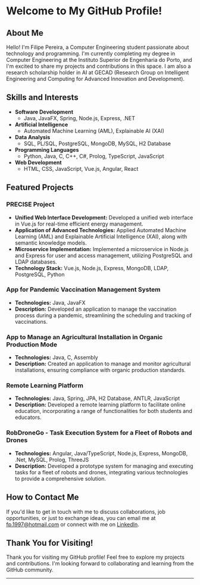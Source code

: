 # Welcome to My GitHub Profile!

## About Me
Hello! I'm Filipe Pereira, a Computer Engineering student passionate about technology and programming. I'm currently completing my degree in Computer Engineering at the Instituto Superior de Engenharia do Porto, and I'm excited to share my projects and contributions in this space. I am also a research scholarship holder in AI at GECAD (Research Group on Intelligent Engineering and Computing for Advanced Innovation and Development).

## Skills and Interests
- **Software Development**
  - Java, JavaFX, Spring, Node.js, Express, .NET
- **Artificial Intelligence**
  - Automated Machine Learning (AML), Explainable AI (XAI)
- **Data Analysis**
  - SQL, PL/SQL, PostgreSQL, MongoDB, MySQL, H2 Database
- **Programming Languages**
  - Python, Java, C, C++, C#, Prolog, TypeScript, JavaScript
- **Web Development**
  - HTML, CSS, JavaScript, Vue.js, Angular, React

## Featured Projects

### PRECISE Project
- **Unified Web Interface Development:** Developed a unified web interface in Vue.js for real-time efficient energy management.
- **Application of Advanced Technologies:** Applied Automated Machine Learning (AML) and Explainable Artificial Intelligence (XAI), along with semantic knowledge models.
- **Microservice Implementation:** Implemented a microservice in Node.js and Express for user and access management, utilizing PostgreSQL and LDAP databases.
- **Technology Stack:** Vue.js, Node.js, Express, MongoDB, LDAP, PostgreSQL, Python

### App for Pandemic Vaccination Management System
- **Technologies:** Java, JavaFX
- **Description:** Developed an application to manage the vaccination process during a pandemic, streamlining the scheduling and tracking of vaccinations.

### App to Manage an Agricultural Installation in Organic Production Mode
- **Technologies:** Java, C, Assembly
- **Description:** Created an application to manage and monitor agricultural installations, ensuring compliance with organic production standards.

### Remote Learning Platform
- **Technologies:** Java, Spring, JPA, H2 Database, ANTLR, JavaScript
- **Description:** Developed a remote learning platform to facilitate online education, incorporating a range of functionalities for both students and educators.

### RobDroneGo - Task Execution System for a Fleet of Robots and Drones
- **Technologies:** Angular, Java/TypeScript, Node.js, Express, MongoDB, .Net, MySQL, Prolog, ThreeJS
- **Description:** Developed a prototype system for managing and executing tasks for a fleet of robots and drones, integrating various technologies to provide a comprehensive solution.


## How to Contact Me
If you'd like to get in touch with me to discuss collaborations, job opportunities, or just to exchange ideas, you can email me at [fp.1997@hotmail.com](mailto:fp.1997@hotmail.com) or connect with me on [LinkedIn](https://www.linkedin.com/in/filipe-pereira-9162501b2/).

## Thank You for Visiting!
Thank you for visiting my GitHub profile! Feel free to explore my projects and contributions. I'm looking forward to collaborating and learning from the GitHub community.

---
